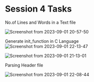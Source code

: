# Session 4 Tasks

No.of Lines and Words in a Text file 

![Screenshot from 2023-09-01 20-57-50](https://github.com/mohamedashraf56/Embedded-Linux-Tasks/assets/110823285/753d09cb-d5cc-4582-9560-ee25059c09af)


Generate init_function in C Language
![Screenshot from 2023-09-01 22-13-47](https://github.com/mohamedashraf56/Embedded-Linux-Tasks/assets/110823285/4fd00227-1784-4e3e-9886-ec6aa32966a1)

![Screenshot from 2023-09-01 21-13-01](https://github.com/mohamedashraf56/Embedded-Linux-Tasks/assets/110823285/23f106cd-1ecc-495c-9754-d1149593614a)


Parsing Header file 

![Screenshot from 2023-09-01 22-08-44](https://github.com/mohamedashraf56/Embedded-Linux-Tasks/assets/110823285/fcfde393-e988-425d-919a-501b0146223d)



